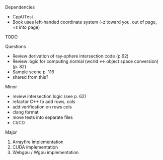 Dependencies
* CppUTest
* Book uses left-handed coordinate system (-z toward you, out of page, +z into page)

TODO

Questions
* Review derivation of ray-sphere intersection code (p.62)
* Review logic for computing normal (world <-> object space conversion)(p. 82)
* Sample scene p. 116
* shared from this?

Minor
* review intersection logic (see p. 62)
* refactor C++ to add rows, cols
* add verification on rows cols
* clang format
* move tests into separate files
* CI/CD


Major

1. Arrayfire implementation
2. CUDA implementation
3. Webgpu / Wgpu implementation
